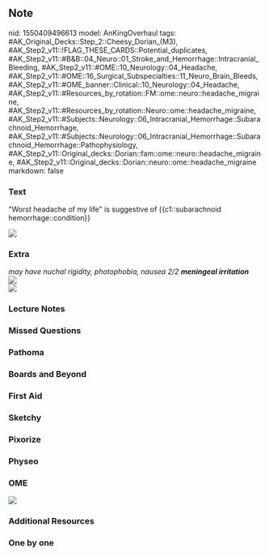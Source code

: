 ## Note
nid: 1550409496613
model: AnKingOverhaul
tags: #AK_Original_Decks::Step_2::Cheesy_Dorian_(M3), #AK_Step2_v11::!FLAG_THESE_CARDS::Potential_duplicates, #AK_Step2_v11::#B&B::04_Neuro::01_Stroke_and_Hemorrhage::Intracranial_Bleeding, #AK_Step2_v11::#OME::10_Neurology::04_Headache, #AK_Step2_v11::#OME::16_Surgical_Subspecialties::11_Neuro_Brain_Bleeds, #AK_Step2_v11::#OME_banner::Clinical::10_Neurology::04_Headache, #AK_Step2_v11::#Resources_by_rotation::FM::ome::neuro::headache_migraine, #AK_Step2_v11::#Resources_by_rotation::Neuro::ome::headache_migraine, #AK_Step2_v11::#Subjects::Neurology::06_Intracranial_Hemorrhage::Subarachnoid_Hemorrhage, #AK_Step2_v11::#Subjects::Neurology::06_Intracranial_Hemorrhage::Subarachnoid_Hemorrhage::Pathophysiology, #AK_Step2_v11::Original_decks::Dorian::fam::ome::neuro::headache_migraine, #AK_Step2_v11::Original_decks::Dorian::neuro::ome::headache_migraine
markdown: false

### Text
"Worst headache of my life" is suggestive of {{c1::subarachnoid
hemorrhage::condition}}
<div><img src="paste-7895331006054401.jpg"></div>

### Extra
<div>
  <i>may have nuchal rigidity, photophobia, nausea 2/2 <b>meningeal
  irritation</b></i>
</div>
<div><img src="paste-7889305166938113.jpg"></div><img src=
"paste-98917391794179.jpg">

### Lecture Notes


### Missed Questions


### Pathoma


### Boards and Beyond


### First Aid


### Sketchy


### Pixorize


### Physeo


### OME
<div class="ome-widget">
  <a href=
  "https://onlinemeded.org/spa/neurology/headache/acquire?ref=anki">
  <img src="_OME_AnkiFlashcards_Lesson_5.png"></a>
</div>

### Additional Resources


### One by one

